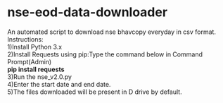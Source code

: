 # nse-eod-data-downloader
An automated script to download nse bhavcopy everyday in csv format.  
Instructions:<br>
1)Install Python 3.x<br> 
2)Install Requests using pip:Type the command below in Command Prompt(Admin) <br>
 <b> pip install requests </b><br>
3)Run the nse_v2.0.py <br>
4)Enter the start date and end date.<br>
5)The files downloaded will be present in D drive by default.
